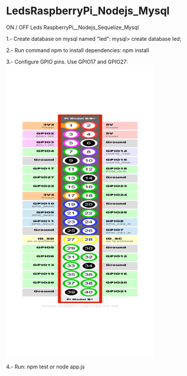 # LedsRaspberryPi_Nodejs_Mysql
ON / OFF Leds RaspberryPi__Nodejs_Sequelize_Mysql


1.- Create database on mysql named "led": 
mysql> create database led;

2.- Run command npm to install dependencies: 
npm install

3.- Configure GPIO pins. Use GPIO17 and GPIO27:
<img src="https://raw.githubusercontent.com/VEnriquez89010/LedsRaspberryPi_Nodejs_Mysql/master/GPIO.png" width="400" height="790">

4.- Run: 
npm test or node app.js
